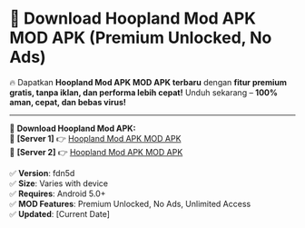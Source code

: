 # 🚀 Download Hoopland Mod APK MOD APK (Premium Unlocked, No Ads)  

🔥 Dapatkan **Hoopland Mod APK MOD APK terbaru** dengan **fitur premium gratis, tanpa iklan, dan performa lebih cepat!** Unduh sekarang – **100% aman, cepat, dan bebas virus!**  

---


🔽 **Download Hoopland Mod APK:**  
🔹 **[Server 1]** 👉 [Hoopland Mod APK MOD APK](https://apkcomod.com?title=Hoopland_Mod_APK)  
🔹 **[Server 2]** 👉 [Hoopland Mod APK MOD APK](https://apkcomod.com?title=Hoopland_Mod_APK)  


✅ **Version**: fdn5d  
✅ **Size**: Varies with device  
✅ **Requires**: Android 5.0+  
✅ **MOD Features**: Premium Unlocked, No Ads, Unlimited Access  
✅ **Updated**: [Current Date]  